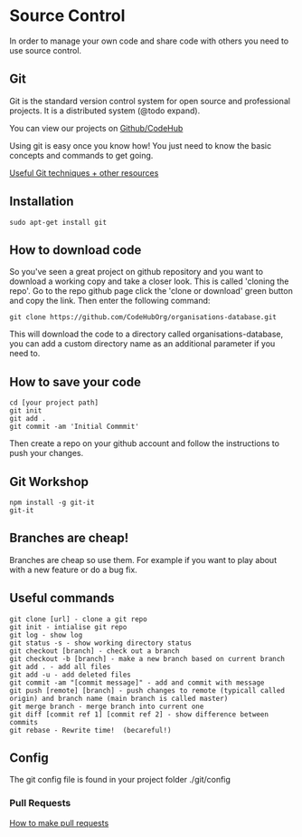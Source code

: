 # Source Control

In order to manage your own code and share code with others you need to use source control.

## Git
Git is the standard version control system for open source and professional projects.  It is a distributed system (@todo expand).

You can view our projects on [Github/CodeHub](https://github.com/CodeHubOrg/)

Using git is easy once you know how!  You just need to know the basic concepts and commands to get going.

[Useful Git techniques + other resources
](https://github.com/CodeHubOrg/discussions/issues/12)


## Installation
```
sudo apt-get install git

```

## How to download code
So you've seen a great project on github repository and you want to download a working copy and take a closer look.  This is called 'cloning the repo'.  Go to the repo github page click the 'clone or download' green button and copy the link.  Then enter the following command:

```
git clone https://github.com/CodeHubOrg/organisations-database.git
```

This will download the code to a directory called organisations-database, you can add a custom directory name as an additional parameter if you need to.

## How to save your code
```
cd [your project path]
git init 
git add .
git commit -am 'Initial Commmit'
```
Then create a repo on your github account and follow the instructions to push your changes.

## Git Workshop
```
npm install -g git-it
git-it
```

## Branches are cheap!
Branches are cheap so use them.  For example if you want to play about with a new feature or do a bug fix.

## Useful commands
```
git clone [url] - clone a git repo
git init - intialise git repo
git log - show log
git status -s - show working directory status
git checkout [branch] - check out a branch
git checkout -b [branch] - make a new branch based on current branch
git add . - add all files
git add -u - add deleted files
git commit -am "[commit message]" - add and commit with message
git push [remote] [branch] - push changes to remote (typicall called origin) and branch name (main branch is called master)
git merge branch - merge branch into current one
git diff [commit ref 1] [commit ref 2] - show difference between commits
git rebase - Rewrite time!  (becareful!)
```
## Config
The git config file is found in your project folder ./git/config

### Pull Requests
[How to make pull requests](https://docs.google.com/presentation/d/12XPsgBkarJLA6I1UJd7HK1izUpQfX2Lt2gQq91z9XNQ/edit?usp=sharing)
